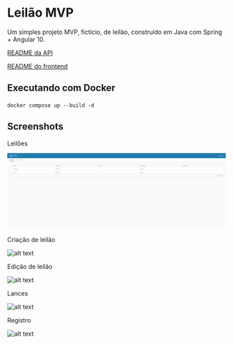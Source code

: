 # Leilão MVP

Um simples projeto MVP, fictício, de leilão, construído em Java com Spring + Angular 10.

[README da API](api/README.md)

[README do frontend](front/README.md)

## Executando com Docker
`docker compose up --build -d`

## Screenshots

Leilões 

![alt text](https://github.com/ynixt/leilao/blob/master/screenshots/auctions.png?raw=true)


Criação de leilão

![alt text](https://github.com/ynixt/leilao/blob/master/screenshots/new%20auction?raw=true)


Edição de leilão

![alt text](https://github.com/ynixt/leilao/blob/master/screenshots/edit%20auction?raw=true)


Lances

![alt text](https://github.com/ynixt/leilao/blob/master/screenshots/bids?raw=true)


Registro

![alt text](https://github.com/ynixt/leilao/blob/master/screenshots/register?raw=true)